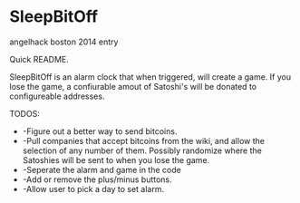 SleepBitOff
===========

angelhack boston 2014 entry

Quick README.

SleepBitOff is an alarm clock that when triggered, will create a game. If you lose the game, a confiurable amout of Satoshi's will be donated to configureable addresses.

TODOS:

<ul>
<li>-Figure out a better way to send bitcoins.</li>
<li>-Pull companies that accept bitcoins from the wiki, and allow the selection of any number of them. Possibly randomize where the Satoshies will be sent to when you lose the game.</li>
<li>-Seperate the alarm and game in the code</li>
<li>-Add or remove the plus/minus buttons.</li>
<li>-Allow user to pick a day to set alarm.</li>
</ul>
